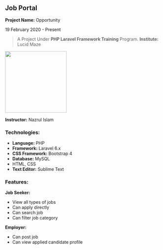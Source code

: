 ## Job Portal
**Project Name:** Opportunity

19 February 2020 - Present

> A Project Under **PHP Laravel Framework Training** Program.
**Institute:** Lucid Maze

<img src="https://res.cloudinary.com/dtfbvvkyp/image/upload/v1566331377/laravel-logolockup-cmyk-red.svg" width="200">

**Instructor:** Nazrul Islam

### Technologies:
- **Language:** PHP
- **Framework:** Laravel 6.x
- **CSS Framework:** Bootstrap 4
- **Database:** MySQL
- HTML, CSS
- **Text Editor:** Sublime Text 

### Features:
**Job Seeker:**
- View all types of jobs
- Can apply directly
- Can search job
- Can filter job category 

**Employer:**
- Can post job
- Can view applied candidate profile

